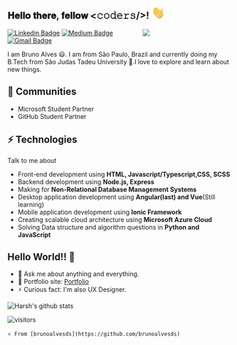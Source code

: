 <h2> 𝐇𝐞𝐥𝐥𝐨 𝐭𝐡𝐞𝐫𝐞, 𝐟𝐞𝐥𝐥𝐨𝐰 <𝚌𝚘𝚍𝚎𝚛𝚜/>! <img src="https://raw.githubusercontent.com/ABSphreak/ABSphreak/master/gifs/Hi.gif" width="30px"></h2>

<img align='right' src='https://user-images.githubusercontent.com/5713670/87202985-820dcb80-c2b6-11ea-9f56-7ec461c497c3.gif' width='200"'>

[![Linkedin Badge](https://img.shields.io/badge/-brunoalvesds-blue?style=flat-square&logo=Linkedin&logoColor=white&link=https://www.linkedin.com/in/brunoalvesds/)](https://www.linkedin.com/in/brunoalvesds/) [![Medium Badge](https://img.shields.io/badge/-@brunoalvesds-03a57a?style=flat-square&labelColor=000000&logo=Medium&link=https://medium.com/@brunoalvesds/)](https://medium.com/brunoalvesds)
[![Gmail Badge](https://img.shields.io/badge/-brunoalves.ds95@gmail.com-c14438?style=flat-square&logo=Gmail&logoColor=white&link=mailto:brunoalves.ds95@gmail.com)](mailto:brunoalves.ds95@gmail.com)

I am Bruno Alves 😃. I am from São Paulo, Brazil and currently doing my B.Tech from São Judas Tadeu University 🏫.I love to explore and learn about new things.
## 👯 Communities
* Microsoft Student Partner
* GitHub Student Partner

## ⚡ Technologies
Talk to me about
- Front-end development using **HTML, Javascript/Typescript,CSS, SCSS**
- Backend development using **Node.js, Express**
- Making for **Non-Relational Database Management Systems**
- Desktop application development using **Angular(last) and Vue**(Still learning)
- Mobile application development using **Ionic Framework**
- Creating scalable cloud architecture using **Microsoft Azure Cloud**
- Solving Data structure and algorithm questions in **Python and JavaScript**

## Hello World!! 🤔
- 💬 Ask me about anything and everything.
- 🎯 Portfolio site: [Portfolio](https://behance.net/bruno-alves)
- ⚡ Curious fact: I'm also UX Designer.

![Harsh's github stats](https://github-readme-stats.vercel.app/api?username=brunoalvesds&hide=["issues"]&show_icons=true)

![visitors](https://visitor-badge.glitch.me/badge?page_id=brunoalvesds.brunoalvesds)

```⭐️ From [brunoalvesds](https://github.com/brunoalvesds)```
